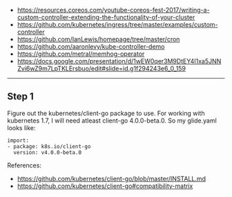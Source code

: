 * https://resources.coreos.com/youtube-coreos-fest-2017/writing-a-custom-controller-extending-the-functionality-of-your-cluster
* https://github.com/kubernetes/ingress/tree/master/examples/custom-controller
* https://github.com/IanLewis/homepage/tree/master/cron
* https://github.com/aaronlevy/kube-controller-demo
* https://github.com/metral/memhog-operator
* https://docs.google.com/presentation/d/1wEW0qer3M9DtEY4I1xa5JNNZvi6wZ9m7LpTKLErsbuo/edit#slide=id.g1f294243e6_0_159

------------

## Step 1

Figure out the kubernetes/client-go package to use. For working with kubernetes 1.7, I will need atleast client-go 4.0.0-beta.0. So my glide.yaml looks like:
```
import:
- package: k8s.io/client-go
  version: v4.0.0-beta.0
```
References:
- https://github.com/kubernetes/client-go/blob/master/INSTALL.md
- https://github.com/kubernetes/client-go#compatibility-matrix

